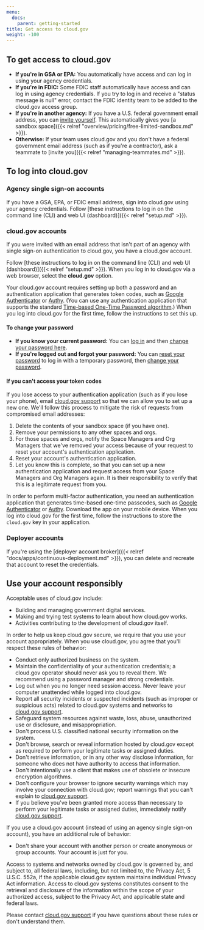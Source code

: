 ```yaml
---
menu:
  docs:
    parent: getting-started
title: Get access to cloud.gov
weight: -100
---
```


## To get access to cloud.gov

* **If you're in GSA or EPA:** You automatically have access and can log in using your agency credentials.
* **If you're in FDIC:** Some FDIC staff automatically have access and can log in using agency credentials. If you try to log in and receive a "status message is null" error, contact the FDIC identity team to be added to the cloud.gov access group.
* **If you're in another agency:** If you have a U.S. federal government email address, you can [invite yourself](https://account.fr.cloud.gov/signup). This automatically gives you [a sandbox space]({{< relref "overview/pricing/free-limited-sandbox.md" >}}).
* **Otherwise:** If your team uses cloud.gov and you don't have a federal government email address (such as if you're a contractor), ask a teammate to [invite you]({{< relref "managing-teammates.md" >}}).

## To log into cloud.gov

### Agency single sign-on accounts

If you have a GSA, EPA, or FDIC email address, sign into cloud.gov using your agency credentials. Follow [these instructions to log in on the command line (CLI) and web UI (dashboard)]({{< relref "setup.md" >}}).

### cloud.gov accounts

If you were invited with an email address that isn't part of an agency with single sign-on authentication to cloud.gov, you have a cloud.gov account.

Follow [these instructions to log in on the command line (CLI) and web UI (dashboard)]({{< relref "setup.md" >}}). When you log in to cloud.gov via a web browser, select the **cloud.gov** option.

<!--<img src="/img/cloud-gov-idp-button-cropped.png" alt="cloud.gov provider button to login page is highlighted in blue" width="373" height="187" />-->

Your cloud.gov account requires setting up both a password and an authentication application that generates token codes, such as [Google Authenticator](https://support.google.com/accounts/answer/1066447?hl=en) or [Authy](https://www.authy.com/app/mobile). (You can use any authentication application that supports the standard [Time-based One-Time Password algorithm](https://en.wikipedia.org/wiki/Time-based_One-time_Password_Algorithm).) When you log into cloud.gov for the first time, follow the instructions to set this up.

#### To change your password

* **If you know your current password:** You can [log in](https://login.fr.cloud.gov/login) and then [change your password here](https://account.fr.cloud.gov/change-password).
* **If you're logged out and forgot your password:** You can [reset your password](https://account.fr.cloud.gov/forgot-password) to log in with a temporary password, then [change your password](https://account.fr.cloud.gov/change-password).

#### If you can't access your token codes

If you lose access to your authentication application (such as if you lose your phone), email [cloud.gov support](/help/) so that we can allow you to set up a new one. We'll follow this process to mitigate the risk of requests from compromised email addresses:

1. Delete the contents of your sandbox space (if you have one).
2. Remove your permissions to any other spaces and orgs.
3. For those spaces and orgs, notify the Space Managers and Org Managers that we've removed your access because of your request to reset your account's authentication application.
4. Reset your account's authentication application.
5. Let you know this is complete, so that you can set up a new authentication application and request access from your Space Managers and Org Managers again. It is their responsibility to verify that this is a legitimate request from you.

In order to perform multi-factor authentication, you need an authentication application that generates time-based one-time passcodes, such as [Google Authenticator](https://support.google.com/accounts/answer/1066447?hl=en) or [Authy](https://www.authy.com/app/mobile). Download the app on your mobile device. When you log into cloud.gov for the first time, follow the instructions to store the `cloud.gov` key in your application.

### Deployer accounts

If you're using the [deployer account broker]({{< relref "docs/apps/continuous-deployment.md" >}}), you can delete and recreate that account to reset the credentials.

## Use your account responsibly

Acceptable uses of cloud.gov include:

* Building and managing government digital services.
* Making and trying test systems to learn about how cloud.gov works.
* Activities contributing to the development of cloud.gov itself.

In order to help us keep cloud.gov secure, we require that you use your account appropriately. When you use cloud.gov, you agree that you'll respect these rules of behavior:

- Conduct only authorized business on the system.
- Maintain the confidentiality of your authentication credentials; a cloud.gov operator should never ask you to reveal them. We recommend using a password manager and strong credentials.
- Log out when you no longer need session access. Never leave your computer unattended while logged into cloud.gov.
- Report all security incidents or suspected incidents (such as improper or suspicious acts) related to cloud.gov systems and networks to [cloud.gov support](/help/).
- Safeguard system resources against waste, loss, abuse, unauthorized use or disclosure, and misappropriation.
- Don't process U.S. classified national security information on the system.
- Don't browse, search or reveal information hosted by cloud.gov except as required to perform your legitimate tasks or assigned duties.
- Don't retrieve information, or in any other way disclose information, for someone who does not have authority to access that information.
- Don't intentionally use a client that makes use of obsolete or insecure encryption algorithms.
- Don't configure your browser to ignore security warnings which may involve your connection with cloud.gov; report warnings that you can't explain to [cloud.gov support](/help/).
- If you believe you've been granted more access than necessary to perform your legitimate tasks or assigned duties, immediately notify [cloud.gov support](/help/).

If you use a cloud.gov account (instead of using an agency single sign-on account), you have an additional rule of behavior:

- Don't share your account with another person or create anonymous or group accounts. Your account is just for you.

Access to systems and networks owned by cloud.gov is governed by, and subject to, all federal laws, including, but not limited to, the Privacy Act, 5 U.S.C. 552a, if the applicable cloud.gov system maintains individual Privacy Act information. Access to cloud.gov systems constitutes consent to the retrieval and disclosure of the information within the scope of your authorized access, subject to the Privacy Act, and applicable state and federal laws.

Please contact [cloud.gov support](/help/) if you have questions about these rules or don't understand them.
